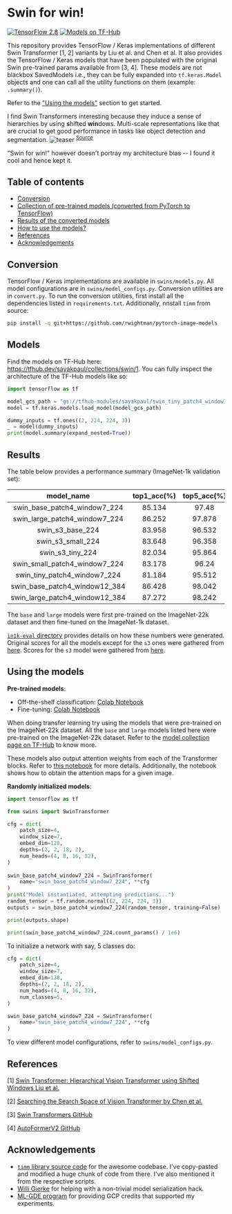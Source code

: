 # Swin for win!

[![TensorFlow 2.8](https://img.shields.io/badge/TensorFlow-2.8-FF6F00?logo=tensorflow)](https://github.com/tensorflow/tensorflow/releases/tag/v2.8.0)
[![Models on TF-Hub](https://img.shields.io/badge/TF--Hub-Models%20on%20TF--Hub-orange)](https://tfhub.dev/sayakpaul/collections/swin/1)

This repository provides TensorFlow / Keras implementations of different Swin Transformer
[1, 2] variants by Liu et al. and Chen et al. It also provides the TensorFlow / Keras models
that have been populated with the original Swin pre-trained params available from [3, 4]. These
models are not blackbox SavedModels i.e., they can be fully expanded into `tf.keras.Model`
objects and one can call all the utility functions on them (example: `.summary()`).

Refer to the ["Using the models"](https://github.com/sayakpaul/swin-transformers-tf#using-the-models)
section to get started. 

I find Swin Transformers interesting because they induce a sense of hierarchies by using **s**hifted **win**dows. Multi-scale representations like that are crucial to get good performance in
tasks like object detection and segmentation.
![teaser](https://github.com/microsoft/Swin-Transformer/raw/main/figures/teaser.png)
<sup><a href=https://github.com/microsoft/Swin-Transformer>Source</a></sup>

"Swin for win!" however doesn't portray my architecture bias -- I found it cool and hence kept it.

## Table of contents

* [Conversion](https://github.com/sayakpaul/swin-transformers-tf#conversion)
* [Collection of pre-trained models (converted from PyTorch to TensorFlow)](https://github.com/sayakpaul/swin-transformers-tf#models)
* [Results of the converted models](https://github.com/sayakpaul/swin-transformers-tf#results)
* [How to use the models?](https://github.com/sayakpaul/swin-transformers-tf#using-the-models)
* [References](https://github.com/sayakpaul/swin-transformers-tf#references)
* [Acknowledgements](https://github.com/sayakpaul/swin-transformers-tf#acknowledgements)

## Conversion

TensorFlow / Keras implementations are available in `swins/models.py`. All model configurations
are in `swins/model_configs.py`. Conversion utilities are in `convert.py`. To run the conversion 
utilities, first install all the dependencies listed in `requirements.txt`. Additionally,
nnstall `timm` from source:

```sh
pip install -q git+https://github.com/rwightman/pytorch-image-models
```

## Models

Find the models on TF-Hub here: https://tfhub.dev/sayakpaul/collections/swin/1. You can fully inspect the
architecture of the TF-Hub models like so:

```py
import tensorflow as tf

model_gcs_path = "gs://tfhub-modules/sayakpaul/swin_tiny_patch4_window7_224/1/uncompressed"
model = tf.keras.models.load_model(model_gcs_path)

dummy_inputs = tf.ones((2, 224, 224, 3))
_ = model(dummy_inputs)
print(model.summary(expand_nested=True))
```

## Results

The table below provides a performance summary (ImageNet-1k validation set):

| model_name                     |   top1_acc(%) |   top5_acc(%) |   orig_top1_acc(%) |
|:------------------------------:|:-------------:|:-------------:|:------------------:|
| swin_base_patch4_window7_224   |        85.134 |        97.48  |               85.2 |
| swin_large_patch4_window7_224  |        86.252 |        97.878 |               86.3 |
| swin_s3_base_224               |        83.958 |        96.532 |               84   |
| swin_s3_small_224              |        83.648 |        96.358 |               83.7 |
| swin_s3_tiny_224               |        82.034 |        95.864 |               82.1 |
| swin_small_patch4_window7_224  |        83.178 |        96.24  |               83.2 |
| swin_tiny_patch4_window7_224   |        81.184 |        95.512 |               81.2 |
| swin_base_patch4_window12_384  |        86.428 |        98.042 |               86.4 |
| swin_large_patch4_window12_384 |        87.272 |        98.242 |               87.3 |


The `base` and `large` models were first pre-trained on the ImageNet-22k dataset and then fine-tuned
on the ImageNet-1k dataset.

[`in1k-eval` directory](https://github.com/sayakpaul/swin-transformers-tf/tree/main/in1k-eval) provides details
on how these numbers were generated. Original scores for all the models except for the `s3` ones were
gathered from [here](https://github.com/microsoft/Swin-Transformer/blob/main/get_started.md). Scores
for the `s3` model were gathered from [here](https://github.com/microsoft/Cream/tree/main/AutoFormerV2#model-zoo).

## Using the models

**Pre-trained models**:

* Off-the-shelf classification: [Colab Notebook](https://colab.research.google.com/github/sayakpaul/swin-transformers-tf/blob/main/notebooks/classification.ipynb)
* Fine-tuning: [Colab Notebook](https://colab.research.google.com/github/sayakpaul/swin-transformers-tf/blob/main/notebooks/finetune.ipynb)

When doing transfer learning try using the models that were pre-trained on the ImageNet-22k dataset. All the
`base` and `large` models listed here were pre-trained on the ImageNet-22k dataset. Refer to the
[model collection page on TF-Hub](https://tfhub.dev/sayakpaul/collections/swin/1) to know more.

These models also output attention weights from each of the Transformer blocks.
Refer to [this notebook](https://colab.research.google.com/github/sayakpaul/swin-transformers-tf/blob/main/notebooks/classification.ipynb)
for more details. Additionally, the notebook shows how to obtain the attention maps for a given image.

 
**Randomly initialized models**:
 
```py
import tensorflow as tf

from swins import SwinTransformer

cfg = dict(
    patch_size=4,
    window_size=7,
    embed_dim=128,
    depths=(2, 2, 18, 2),
    num_heads=(4, 8, 16, 32),
)
 
swin_base_patch4_window7_224 = SwinTransformer(
    name="swin_base_patch4_window7_224", **cfg
)
print("Model instantiated, attempting predictions...")
random_tensor = tf.random.normal((2, 224, 224, 3))
outputs = swin_base_patch4_window7_224(random_tensor, training=False)

print(outputs.shape)

print(swin_base_patch4_window7_224.count_params() / 1e6)
```

To initialize a network with say, 5 classes do:

```py
cfg = dict(
    patch_size=4,
    window_size=7,
    embed_dim=128,
    depths=(2, 2, 18, 2),
    num_heads=(4, 8, 16, 32),
    num_classes=5,
)

swin_base_patch4_window7_224 = SwinTransformer(
    name="swin_base_patch4_window7_224", **cfg
)
```

To view different model configurations, refer to `swins/model_configs.py`.

## References

[1] [Swin Transformer: Hierarchical Vision Transformer using Shifted Windows Liu et al.](https://arxiv.org/abs/2103.14030)

[2] [Searching the Search Space of Vision Transformer by Chen et al.](https://arxiv.org/abs/2111.14725)

[3] [Swin Transformers GitHub](https://github.com/microsoft/Swin-Transformer)

[4] [AutoFormerV2 GitHub](https://github.com/silent-chen/AutoFormerV2-model-zoo)

## Acknowledgements

* [`timm` library source code](https://github.com/rwightman/pytorch-image-models)
for the awesome codebase. I've copy-pasted and modified a huge chunk of code from there.
I've also mentioned it from the respective scripts.
* [Willi Gierke](https://ch.linkedin.com/in/willi-gierke) for helping with a non-trivial model serialization hack.
* [ML-GDE program](https://developers.google.com/programs/experts/) for
providing GCP credits that supported my experiments.
